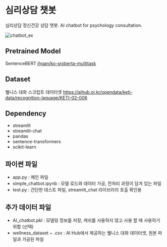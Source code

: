 # 심리상담 챗봇

심리상담 정신건강 상담 챗봇. AI chatbot for psychology consultation.

![chatbot_ex](https://user-images.githubusercontent.com/105832446/171950293-b2b7bdca-8833-444d-99af-5616ef389290.png)

## Pretrained Model

SentenceBERT [jhgan/ko-sroberta-multitask](https://huggingface.co/jhgan/ko-sroberta-multitask)

## Dataset

웰니스 대화 스크립트 데이터셋
https://aihub.or.kr/opendata/keti-data/recognition-laguage/KETI-02-006

## Dependency

- streamlit
- streamlit-chat
- pandas
- sentence-transformers
- scikit-learn

## 파이썬 파일
- app.py : 메인 파일
- simple_chatbot.ipynb : 모델 로드와 데이터 가공, 전처리 과정이 담겨 있는 파일
- test.py : 간단한 테스트 파일, streamlit_chat 라이브러리 호출 확인용
 
## 추가 데이터 파일
- AI_chatbot.pkl : 모델링 정보를 저장, 캐쉬를 사용하지 않고 사용 할 때 사용하기 위함 (선택)
- wellness_dataset ~ .csv : AI Hub에서 제공하는 웰니스 대화 데이터셋, 원본 파일과 가공된 파일